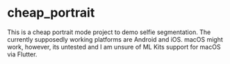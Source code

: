 # cheap_portrait

This is a cheap portrait mode project to demo selfie segmentation. The currently supposedly working platforms are Android and iOS. macOS might work, however, its untested and I am unsure of ML Kits support for macOS via Flutter.